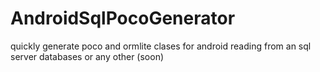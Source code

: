# AndroidSqlPocoGenerator
quickly generate poco and ormlite clases for android reading from an sql server databases or any other (soon)

